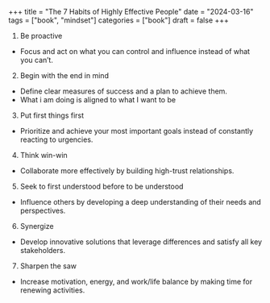 +++
title = "The 7 Habits of Highly Effective People"
date = "2024-03-16"
tags = ["book", "mindset"]
categories = ["book"]
draft = false
+++

1. Be proactive 

- Focus and act on what you can control and influence instead of what you can’t.


2. Begin with the end in mind 

- Define clear measures of success and a plan to achieve them.
- What i am doing is aligned to what I want to be

3. Put first things first

- Prioritize and achieve your most important goals instead of constantly reacting to urgencies.

4. Think win-win

- Collaborate more effectively by building high-trust relationships.

5. Seek to first understood before to be understood

- Influence others by developing a deep understanding of their needs and perspectives.

6. Synergize

- Develop innovative solutions that leverage differences and satisfy all key stakeholders.

7. Sharpen the saw

- Increase motivation, energy, and work/life balance by making time for renewing activities.

